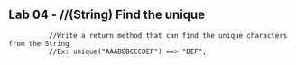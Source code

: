 ## Lab 04 -   //(String) Find the unique
              //Write a return method that can find the unique characters from the String
              //Ex: unique("AAABBBCCCDEF") ==> "DEF";